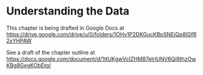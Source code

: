 Understanding the Data
==========================

This chapter is being drafted in Google Docs at
https://drive.google.com/drive/u/0/folders/1OHv1P2DKGucKBpSNEiQp8lGfR2xYHPAW

See a draft of the chapter outline at
https://docs.google.com/document/d/1ttUKgwVcIZHM87elrlUNV6Qi9thzOwKBg8GegKObEtg/
